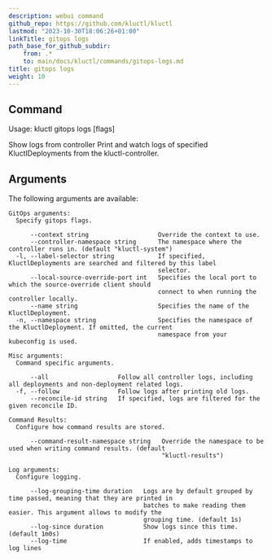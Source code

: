 ```yaml
---
description: webui command
github_repo: https://github.com/kluctl/kluctl
lastmod: "2023-10-30T18:06:26+01:00"
linkTitle: gitops logs
path_base_for_github_subdir:
    from: .*
    to: main/docs/kluctl/commands/gitops-logs.md
title: gitops logs
weight: 10
---
```


<!-- WARNING WARNING WARNING -->
<!-- DO NOT EDIT THIS FILE, IT IS AUTO SYNCED FROM github.com/kluctl/kluctl -->
<!-- WARNING WARNING WARNING -->


## Command
<!-- BEGIN SECTION "gitops logs" "Usage" false -->
Usage: kluctl gitops logs [flags]

Show logs from controller
Print and watch logs of specified KluctlDeployments from the kluctl-controller.

<!-- END SECTION -->

## Arguments

The following arguments are available:
<!-- BEGIN SECTION "gitops logs" "GitOps arguments" true -->
```
GitOps arguments:
  Specify gitops flags.

      --context string                   Override the context to use.
      --controller-namespace string      The namespace where the controller runs in. (default "kluctl-system")
  -l, --label-selector string            If specified, KluctlDeployments are searched and filtered by this label
                                         selector.
      --local-source-override-port int   Specifies the local port to which the source-override client should
                                         connect to when running the controller locally.
      --name string                      Specifies the name of the KluctlDeployment.
  -n, --namespace string                 Specifies the namespace of the KluctlDeployment. If omitted, the current
                                         namespace from your kubeconfig is used.

```
<!-- END SECTION -->
<!-- BEGIN SECTION "gitops logs" "Misc arguments" true -->
```
Misc arguments:
  Command specific arguments.

      --all                   Follow all controller logs, including all deployments and non-deployment related logs.
  -f, --follow                Follow logs after printing old logs.
      --reconcile-id string   If specified, logs are filtered for the given reconcile ID.

```
<!-- END SECTION -->
<!-- BEGIN SECTION "gitops logs" "Command Results" true -->
```
Command Results:
  Configure how command results are stored.

      --command-result-namespace string   Override the namespace to be used when writing command results. (default
                                          "kluctl-results")

```
<!-- END SECTION -->
<!-- BEGIN SECTION "gitops logs" "Log arguments" true -->
```
Log arguments:
  Configure logging.

      --log-grouping-time duration   Logs are by default grouped by time passed, meaning that they are printed in
                                     batches to make reading them easier. This argument allows to modify the
                                     grouping time. (default 1s)
      --log-since duration           Show logs since this time. (default 1m0s)
      --log-time                     If enabled, adds timestamps to log lines

```
<!-- END SECTION -->
